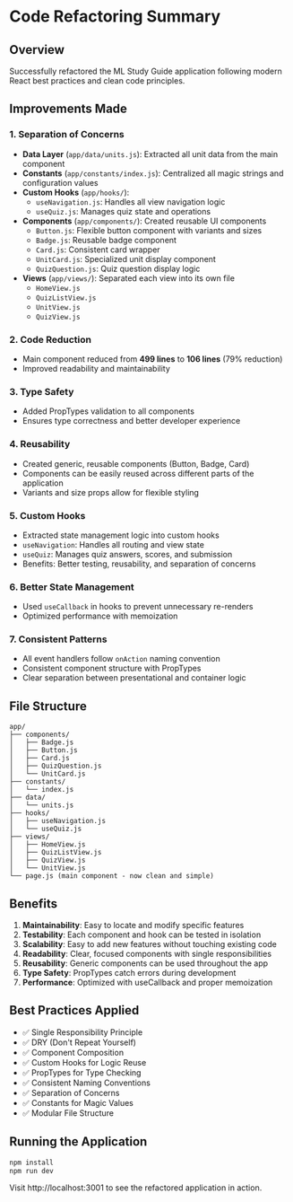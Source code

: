 # Code Refactoring Summary

## Overview
Successfully refactored the ML Study Guide application following modern React best practices and clean code principles.

## Improvements Made

### 1. **Separation of Concerns**
- **Data Layer** (`app/data/units.js`): Extracted all unit data from the main component
- **Constants** (`app/constants/index.js`): Centralized all magic strings and configuration values
- **Custom Hooks** (`app/hooks/`):
  - `useNavigation.js`: Handles all view navigation logic
  - `useQuiz.js`: Manages quiz state and operations
- **Components** (`app/components/`): Created reusable UI components
  - `Button.js`: Flexible button component with variants and sizes
  - `Badge.js`: Reusable badge component
  - `Card.js`: Consistent card wrapper
  - `UnitCard.js`: Specialized unit display component
  - `QuizQuestion.js`: Quiz question display logic
- **Views** (`app/views/`): Separated each view into its own file
  - `HomeView.js`
  - `QuizListView.js`
  - `UnitView.js`
  - `QuizView.js`

### 2. **Code Reduction**
- Main component reduced from **499 lines** to **106 lines** (79% reduction)
- Improved readability and maintainability

### 3. **Type Safety**
- Added PropTypes validation to all components
- Ensures type correctness and better developer experience

### 4. **Reusability**
- Created generic, reusable components (Button, Badge, Card)
- Components can be easily reused across different parts of the application
- Variants and size props allow for flexible styling

### 5. **Custom Hooks**
- Extracted state management logic into custom hooks
- `useNavigation`: Handles all routing and view state
- `useQuiz`: Manages quiz answers, scores, and submission
- Benefits: Better testing, reusability, and separation of concerns

### 6. **Better State Management**
- Used `useCallback` in hooks to prevent unnecessary re-renders
- Optimized performance with memoization

### 7. **Consistent Patterns**
- All event handlers follow `onAction` naming convention
- Consistent component structure with PropTypes
- Clear separation between presentational and container logic

## File Structure
```
app/
├── components/
│   ├── Badge.js
│   ├── Button.js
│   ├── Card.js
│   ├── QuizQuestion.js
│   └── UnitCard.js
├── constants/
│   └── index.js
├── data/
│   └── units.js
├── hooks/
│   ├── useNavigation.js
│   └── useQuiz.js
├── views/
│   ├── HomeView.js
│   ├── QuizListView.js
│   ├── QuizView.js
│   └── UnitView.js
└── page.js (main component - now clean and simple)
```

## Benefits

1. **Maintainability**: Easy to locate and modify specific features
2. **Testability**: Each component and hook can be tested in isolation
3. **Scalability**: Easy to add new features without touching existing code
4. **Readability**: Clear, focused components with single responsibilities
5. **Reusability**: Generic components can be used throughout the app
6. **Type Safety**: PropTypes catch errors during development
7. **Performance**: Optimized with useCallback and proper memoization

## Best Practices Applied

- ✅ Single Responsibility Principle
- ✅ DRY (Don't Repeat Yourself)
- ✅ Component Composition
- ✅ Custom Hooks for Logic Reuse
- ✅ PropTypes for Type Checking
- ✅ Consistent Naming Conventions
- ✅ Separation of Concerns
- ✅ Constants for Magic Values
- ✅ Modular File Structure

## Running the Application

```bash
npm install
npm run dev
```

Visit http://localhost:3001 to see the refactored application in action.
